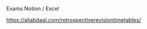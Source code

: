 <!-- ---
date: 2021-01-01
title: 'Retrospective Revision Timetable'
template: post
slug: retrospective-revision-timetable
tags:
  - 'productivity'
  - 'student-life'
--- -->

Exams
Notion / Excel

https://aliabdaal.com/retrospectiverevisiontimetables/
